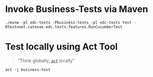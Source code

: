 # Invoke Business-Tests via Maven

```shell
./mvnw -pl edc-tests -Pbusiness-tests -pl edc-tests test -Dtest=net.catenax.edc.tests.features.RunCucumberTest
```

# Test locally using Act Tool

> "Think globally, [`act`](https://github.com/nektos/act) locally"

```shell
act -j business-test
```